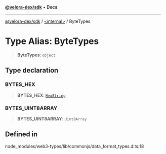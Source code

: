 [**@velora-dex/sdk**](../../README.md) • **Docs**

***

[@velora-dex/sdk](../../globals.md) / [\<internal\>](../README.md) / ByteTypes

# Type Alias: ByteTypes

> **ByteTypes**: `object`

## Type declaration

### BYTES\_HEX

> **BYTES\_HEX**: [`HexString`](HexString.md)

### BYTES\_UINT8ARRAY

> **BYTES\_UINT8ARRAY**: `Uint8Array`

## Defined in

node\_modules/web3-types/lib/commonjs/data\_format\_types.d.ts:18
